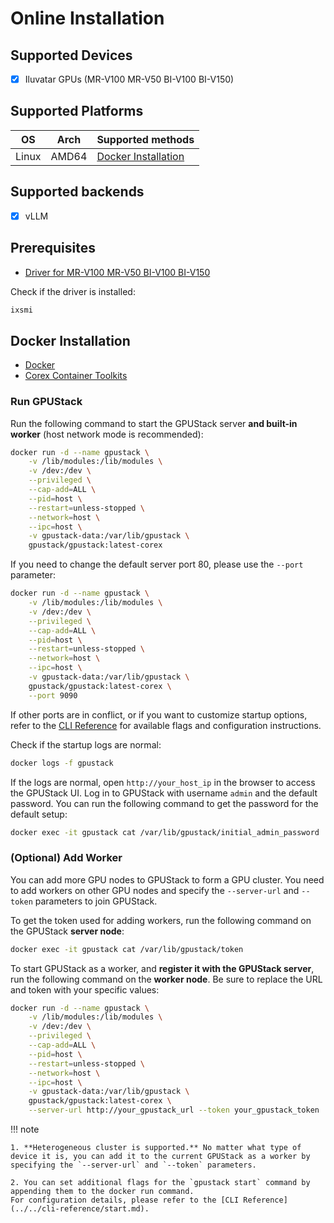 # Online Installation

## Supported Devices

- [x] Iluvatar GPUs (MR-V100 MR-V50 BI-V100 BI-V150)

## Supported Platforms

| OS    | Arch  | Supported methods                           |
| ----- | ----- | ------------------------------------------- |
| Linux | AMD64 | [Docker Installation](#docker-installation) |

## Supported backends

- [x] vLLM

## Prerequisites

- [Driver for MR-V100 MR-V50 BI-V100 BI-V150](https://support.iluvatar.com/#/ProductLine?id=2)

Check if the driver is installed:

```bash
ixsmi
```

## Docker Installation

- [Docker](https://support.iluvatar.com/#/ProductLine?id=2)
- [Corex Container Toolkits](https://support.iluvatar.com/#/ProductLine?id=2)

### Run GPUStack

Run the following command to start the GPUStack server **and built-in worker** (host network mode is recommended):

```bash
docker run -d --name gpustack \
    -v /lib/modules:/lib/modules \
    -v /dev:/dev \
    --privileged \
    --cap-add=ALL \
    --pid=host \
    --restart=unless-stopped \
    --network=host \
    --ipc=host \
    -v gpustack-data:/var/lib/gpustack \
    gpustack/gpustack:latest-corex
```

If you need to change the default server port 80, please use the `--port` parameter:

```bash
docker run -d --name gpustack \
    -v /lib/modules:/lib/modules \
    -v /dev:/dev \
    --privileged \
    --cap-add=ALL \
    --pid=host \
    --restart=unless-stopped \
    --network=host \
    --ipc=host \
    -v gpustack-data:/var/lib/gpustack \
    gpustack/gpustack:latest-corex \
    --port 9090
```

If other ports are in conflict, or if you want to customize startup options, refer to the [CLI Reference](../../cli-reference/start.md) for available flags and configuration instructions.

Check if the startup logs are normal:

```bash
docker logs -f gpustack
```

If the logs are normal, open `http://your_host_ip` in the browser to access the GPUStack UI. Log in to GPUStack with username `admin` and the default password. You can run the following command to get the password for the default setup:

```bash
docker exec -it gpustack cat /var/lib/gpustack/initial_admin_password
```

### (Optional) Add Worker

You can add more GPU nodes to GPUStack to form a GPU cluster. You need to add workers on other GPU nodes and specify the `--server-url` and `--token` parameters to join GPUStack.

To get the token used for adding workers, run the following command on the GPUStack **server node**:

```bash
docker exec -it gpustack cat /var/lib/gpustack/token
```

To start GPUStack as a worker, and **register it with the GPUStack server**, run the following command on the **worker node**. Be sure to replace the URL and token with your specific values:

```bash
docker run -d --name gpustack \
    -v /lib/modules:/lib/modules \
    -v /dev:/dev \
    --privileged \
    --cap-add=ALL \
    --pid=host \
    --restart=unless-stopped \
    --network=host \
    --ipc=host \
    -v gpustack-data:/var/lib/gpustack \
    gpustack/gpustack:latest-corex \
    --server-url http://your_gpustack_url --token your_gpustack_token
```

!!! note

    1. **Heterogeneous cluster is supported.** No matter what type of device it is, you can add it to the current GPUStack as a worker by specifying the `--server-url` and `--token` parameters.

    2. You can set additional flags for the `gpustack start` command by appending them to the docker run command.
    For configuration details, please refer to the [CLI Reference](../../cli-reference/start.md).
